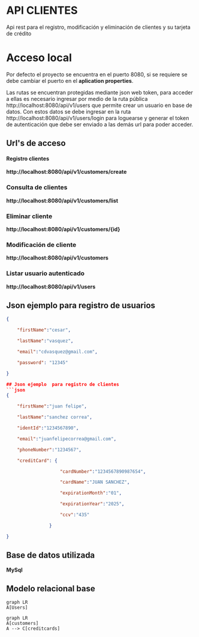 # API CLIENTES

Api rest para el registro, modificación y eliminación de clientes y su tarjeta de crédito

# Acceso local

Por defecto el proyecto se encuentra en el puerto 8080, si se requiere se debe cambiar el puerto en el **aplication properties**.

Las rutas se encuentran protegidas mediante json web token, para acceder a ellas es necesario ingresar por medio de la ruta pública  http://localhost:8080/api/v1/users 
que permite crear un usuario en base de datos.
Con estos datos se debe ingresar en la ruta http://localhost:8080/api/v1/users/login para loguearse y generar el token de autenticación que debe ser enviado a las demás url para poder acceder.

## Url's de acceso

#### Registro clientes
**http://localhost:8080/api/v1/customers/create**

### Consulta de clientes

**http://localhost:8080/api/v1/customers/list**

### Eliminar cliente 
**http://localhost:8080/api/v1/customers/{id}**

### Modificación de cliente

**http://localhost:8080/api/v1/customers**

### Listar usuario autenticado
**http://localhost:8080/api/v1/users**

## Json ejemplo  para registro de usuarios

```json
{

	"firstName":"cesar",

	"lastName":"vasquez",

	"email":"cdvasquez@gmail.com",

	"password": "12345"

}

## Json ejemplo  para registro de clientes
```json
{

	"firstName":"juan felipe",

	"lastName":"sanchez correa",

	"identId":"1234567890",

	"email":"juanfelipecorrea@gmail.com",

	"phoneNumber":"1234567",

	"creditCard": {

					"cardNumber":"1234567890987654",

					"cardName":"JUAN SANCHEZ",

					"expirationMonth":"01",

					"expirationYear":"2025",

					"ccv":"435"

				}

}
```


## Base de datos utilizada
**MySql**

## Modelo relacional base

```mermaid
graph LR
A[Users] 
```

```mermaid
graph LR
A[customers] 
A --> C[creditcards]

```

